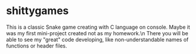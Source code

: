 # shittygames

This is a classic Snake game creating with C language on console.
Maybe it was my first mini-project created not as my homework.\n
There you will be able to see my "great" code developing, like non-understandable names of functions or header files. 
